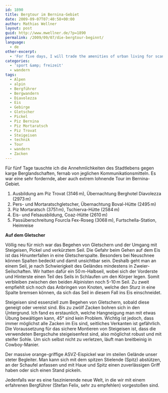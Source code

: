 ```yaml
---
id: 1890
title: Bergtour im Bernina-Gebiet
date: 2009-09-07T07:40:58+00:00
author: Mathias Wellner
layout: post
guid: http://www.mwellner.de/?p=1890
permalink: /2009/09/07/die-bergtour-beginnt/
language:
  - de
other-excerpt:
  - 'For five days, I will trade the amenities of urban living for scant mountain ranges, far away from communication. In this post I show the main points of our five-day trip and describe some experiences with equipment. '
categories:
  - 'sport &amp; freizeit'
  - wandern
tags:
  - Alpen
  - alpin
  - Bergführer
  - Bergwandern
  - Diavolezza
  - Eis
  - Gebirge
  - Gletscher
  - Pickel
  - Piz Bernina
  - Piz Mortaratsch
  - Piz Trovat
  - Steigeisen
  - technik
  - Tour
  - wandern
  - Zacken
---
```

Für fünf Tage tauschte ich die Annehmlichkeiten des Stadtlebens gegen karge Berglandschaften, fernab von jeglichen Kommunikationsmitteln. Es war eine sehr fordernde, aber auch extrem lohnende Tour im Bernina-Gebiet. 

  1. Ausbildung am Piz Trovat (3146&thinsp;m), Übernachtung Berghotel Diavolezza (2973&thinsp;m)
  2. Pers- und Mortaratschgletscher, Übernachtung Boval-Hütte (2495&thinsp;m)
  3. Piz Mortaratsch (3751&thinsp;m), Tschierva-Hütte (2584&thinsp;m)
  4. Eis- und Felsausbildung, Coaz-Hütte (2610&thinsp;m)
  5. Passüberschreitung Fourcla Fex-Roseg (3068&thinsp;m), Furtschella-Station, Heimreise

**Auf dem Gletscher**

Völlig neu für mich war das Begehen von Gletschern und der Umgang mit Steigeisen, Pickel und verkürztem Seil. Die Gefahr beim Gehen auf dem Eis ist das Hinunterfallen in eine Gletscherspalte. Besonders bei Neuschnee können Spalten bedeckt und damit unsichtbar sein. Deshalb geht man an einem Seil, je nach Schwierigkeit des Geländes mindestens in Zweier-Seilschaften. Wir hatten dafür ein 50&thinsp;m-Halbseil, wobei sich der Vorderste und Hinterste einen Teil des Seils in Schlaufen um den Körper legen. Somit verbleiben zwischen den beiden Alpinisten noch 5-10&thinsp;m Seil. Zu zweit empfiehlt sich noch das Anbringen von Knoten, welche den Sturz in eine Spalte bremsen können, da sich das Seil in diesem Fall ins Eis einschneidet. 

Steigeisen sind essenziell zum Begehen von Gletschern, sobald diese geneigt oder vereist sind. Bis zu zwölf Zacken bohren sich in den Untergrund. Ich fand es erstaunlich, welche Hangneigung man mit etwas Übung bewältigen kann, 45° sind kein Problem. Wichtig ist jedoch, dass immer möglichst alle Zacken im Eis sind, seitliches Verkanten ist gefährlich. Die Voraussetzung für das sichere Montieren von Steigeisen ist, dass die verwendeten Bergschuhe steigeisenfest sind, also möglichst robust und mit steifer Sohle. Um sich selbst nicht zu verletzen, läuft man breitbeinig in Cowboy-Manier. 

Der massive orange-griffige ASVZ-Eispickel war im steilen Gelände unser steter Begleiter. Man kann sich mit dem spitzen Stielende (Spitz) abstützen, an der Schaufel anfassen und mit Haue und Spitz einen zuverlässigen Griff haben oder sich einen Stand pickeln. 

Jedenfalls war es eine faszinierende neue Welt, in die wir mit einem erfahrenen Bergführer (Stefan Felix, sehr zu empfehlen) vorgestoßen sind.